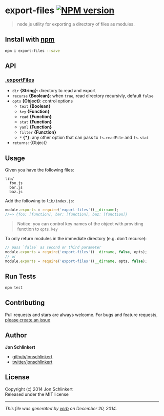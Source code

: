 # export-files [![NPM version](https://badge.fury.io/js/export-files.svg)](http://badge.fury.io/js/export-files)

> node.js utility for exporting a directory of files as modules.

## Install with [npm](npmjs.org)

```bash
npm i export-files --save
```

## API

### [.exportFiles](index.js#L22)
* `dir` **{String}**: directory to read and export
* `recurse` **{Boolean}**: when `true`, read directory recursivly, default `false`
* `opts` **{Object}**: control options
  - `text` **{Boolean}**
  - `key` **{Function}**
  - `read` **{Function}**
  - `stat` **{Function}**
  - `yaml` **{Function}**
  - `filter` **{Function}**
  - `*` **{*}**: any other option that can pass to `fs.readFile` and `fs.stat`
* `returns`: {Object}

## Usage
Given you have the following files:
```
lib/
  foo.js
  bar.js
  baz.js
```

Add the following to `lib/index.js`:

```js
module.exports = require('export-files')(__dirname);
//=> {foo: [function], bar: [function], baz: [function]}
```
> Notice: you can control key names of the object with providing function to `opts.key`

To only return modules in the immediate directory (e.g. don't recurse):

```js
// pass `false` as second or third parameter
module.exports = require('export-files')(__dirname, false, opts);
// or
module.exports = require('export-files')(__dirname, opts, false);
```

## Run Tests
```bash
npm test
```

## Contributing
Pull requests and stars are always welcome. For bugs and feature requests, [please create an issue](https://github.com/jonschlinkert/export-files/issues)

## Author

**Jon Schlinkert**
 
+ [github/jonschlinkert](https://github.com/jonschlinkert)
+ [twitter/jonschlinkert](http://twitter.com/jonschlinkert) 

## License
Copyright (c) 2014 Jon Schlinkert  
Released under the MIT license

***

_This file was generated by [verb](https://github.com/assemble/verb) on December 20, 2014._